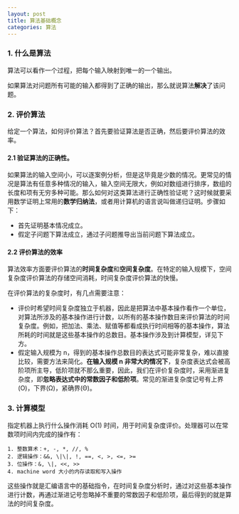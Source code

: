 ```yaml
---
layout: post
title: 算法基础概念
categories: 算法
---
```

### 1. 什么是算法
算法可以看作一个过程，把每个输入映射到唯一的一个输出。

如果算法对问题所有可能的输入都得到了正确的输出，那么就说算法**解决**了该问题。

### 2. 评价算法
给定一个算法，如何评价算法？首先要验证算法是否正确，然后要评价算法的效率。

#### 2.1 验证算法的正确性。
如果算法的输入空间小，可以逐案例分析，但是这毕竟是少数的情况。更常见的情况是算法有任意多种情况的输入，输入空间无限大，例如对数组进行排序，数组的长度和项有无穷多种可能。那么如何对这类算法进行正确性验证呢？这时候就要采用数学证明上常用的**数学归纳法**，或者用计算机的语言说叫做递归证明。步骤如下：
* 首先证明基本情况成立。
* 假定子问题下算法成立，通过子问题推导出当前问题下算法成立。

#### 2.2 评价算法的效率
算法效率方面要评价算法的**时间复杂度**和**空间复杂度**。在特定的输入规模下，空间复杂度评价算法的存储空间消耗，时间复杂度评价算法的快慢。

在评价算法的复杂度时，有几点需要注意：
* 评价时希望时间复杂度独立于机器，因此是把算法中基本操作看作一个单位，对算法所涉及的基本操作进行计数，以所有的基本操作数目来评价算法的时间复杂度。例如，把加法、乘法、赋值等都看成执行时间相等的基本操作，算法所耗的时间就是这些基本操作的总数目。基本操作涉及到计算模型，详见下方。
* 假定输入规模为 n，得到的基本操作总数目的表达式可能非常复杂，难以直接比较，需要方法来简化。**在输入规模 n 非常大的情况下**，复杂度表达式会被高阶项所主导，低阶项就不那么重要，因此，我们在评价复杂度时，采用渐进复杂度，即**忽略表达式中的常数因子和低阶项**。常见的渐进复杂度记号有上界(O)，下界(Ω)，紧确界(Θ)。

### 3. 计算模型
指定机器上执行什么操作消耗 O(1) 时间，用于时间复杂度评价。处理器可以在常数项时间内完成的操作有：
```
1. 整数算术：+, -, *, //, %
2. 逻辑操作：&&, \|\|, !, ==, <, >, <=, >=
3. 位操作：&, \|, <<, >>
4. machine word 大小的内存读取和写入操作
```
这些操作就是汇编语言中的基础指令，在时间复杂度分析时，通过对这些基本操作进行计数，再通过渐进记号忽略掉不重要的常数因子和低阶项，最后得到的就是算法的时间复杂度。


